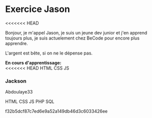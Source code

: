 # Exercice Jason

<<<<<<< HEAD



Bonjour, je m'appel Jason, je suis un jeune dev junior et j'en apprend toujours 
plus, 
je suis actuelement chez BeCode pour encore plus apprendre.

L'argent est bête, si on ne le dépense pas.

**En cours d'apprentissage:**  
<<<<<<< HEAD
HTML CSS JS

### Jackson

Abdoulaye33

HTML CSS JS PHP SQL

f32b5dcf87c7ed6e9a52a149db46d3c6033426ee
